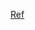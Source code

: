 [Ref](https://engineering.fb.com/2015/12/03/ios/under-the-hood-broadcasting-live-video-to-millions/)
